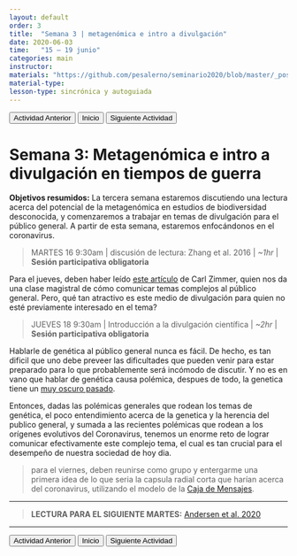 ```yaml
---
layout: default
order: 3
title:  "Semana 3 | metagenómica e intro a divulgación"
date: 2020-06-03
time:   "15 – 19 junio"
categories: main
instructor: 
materials: "https://github.com/pesalerno/seminario2020/blob/master/_posts/2020-06-03-3_Semana_3.md"
material-type:
lesson-type: sincrónica y autoguiada
---
```


<a href="https://pesalerno.github.io/seminario2020/main/2020/06/02/2_Semana_2.html"><button>Actividad Anterior</button></a>		<a href="https://pesalerno.github.io/seminario2020/"><button>Inicio</button></a>    <a href="https://pesalerno.github.io/seminario2020/main/2020/06/04/4_Semana_4.html"><button>Siguiente Actividad</button></a>

# Semana 3: Metagenómica e intro a divulgación en tiempos de guerra

**Objetivos resumidos:** La tercera semana estaremos discutiendo una lectura acerca del potencial de la metagenómica en estudios de biodiversidad desconocida, y comenzaremos a trabajar en temas de divulgación para el público general. A partir de esta semana, estaremos enfocándonos en el coronavirus. 


> MARTES 16 9:30am | discusión de lectura: Zhang et al. 2016 | *~1hr* | **Sesión participativa obligatoria**

Para el jueves, deben haber leído [este artículo](https://www.nytimes.com/es/interactive/2020/04/30/science/coronavirus-mutacion.html) de Carl Zimmer, quien nos da una clase magistral de cómo comunicar temas complejos al público general. Pero, qué tan atractivo es este medio de divulgación para quien no esté previamente interesado en el tema? 

 
> JUEVES 18 9:30am | Introducción a la divulgación científica | *~2hr* | **Sesión participativa obligatoria**


Hablarle de genética al público general nunca es fácil. De hecho, es tan dificil que uno debe preveer las dificultades que pueden venir para estar preparado para lo que probablemente será incómodo de discutir. Y no es en vano que hablar de genética causa polémica, despues de todo, la genetica tiene un [muy oscuro pasado](https://www.smithsonianmag.com/science-nature/disturbing-resilience-scientific-racism-180972243/).

Entonces, dadas las polémicas generales que rodean los temas de genética, el poco entendimiento acerca de la genetica y la herencia del publico general, y sumada a las recientes polémicas que rodean a los orígenes evolutivos del Coronavirus, tenemos un enorme reto de lograr comunicar efectivamente este complejo tema, el cual es tan crucial para el desempeño de nuestra sociedad de hoy dia. 

> para el viernes, deben reunirse como grupo y entergarme una primera idea de lo que seria la capsula radial corta que harían acerca del coronavirus, utilizando el modelo de la [Caja de Mensajes]().

--------------

> **LECTURA PARA EL SIGUIENTE MARTES:** [Andersen et al. 2020](https://github.com/pesalerno/seminario2020/blob/master/files/Andersen-etal-covid-origin-nature.pdf)
 
----------------


<a href="https://pesalerno.github.io/seminario2020/main/2020/06/02/2_Semana_2.html"><button>Actividad Anterior</button></a>		<a href="https://pesalerno.github.io/seminario2020/"><button>Inicio</button></a>    <a href="https://pesalerno.github.io/seminario2020/main/2020/06/04/4_Semana_4.html"><button>Siguiente Actividad</button></a>
